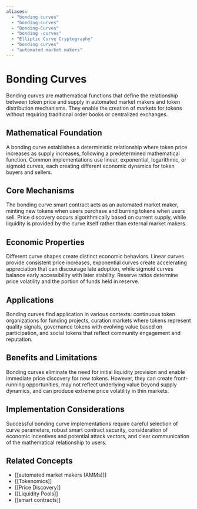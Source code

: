 ```yaml
---
aliases:
  - "bonding curves"
  - "bonding-curves"
  - "Bonding-Curves"
  - "bonding -curves"
  - "Elliptic Curve Cryptography"
  - "bonding curves"
  - "automated market makers"
---
```


# Bonding Curves

Bonding curves are mathematical functions that define the relationship between token price and supply in automated market makers and token distribution mechanisms. They enable the creation of markets for tokens without requiring traditional order books or centralized exchanges.

## Mathematical Foundation

A bonding curve establishes a deterministic relationship where token price increases as supply increases, following a predetermined mathematical function. Common implementations use linear, exponential, logarithmic, or sigmoid curves, each creating different economic dynamics for token buyers and sellers.

## Core Mechanisms

The bonding curve smart contract acts as an automated market maker, minting new tokens when users purchase and burning tokens when users sell. Price discovery occurs algorithmically based on current supply, while liquidity is provided by the curve itself rather than external market makers.

## Economic Properties

Different curve shapes create distinct economic behaviors. Linear curves provide consistent price increases, exponential curves create accelerating appreciation that can discourage late adoption, while sigmoid curves balance early accessibility with later stability. Reserve ratios determine price volatility and the portion of funds held in reserve.

## Applications

Bonding curves find application in various contexts: continuous token organizations for funding projects, curation markets where tokens represent quality signals, governance tokens with evolving value based on participation, and social tokens that reflect community engagement and reputation.

## Benefits and Limitations

Bonding curves eliminate the need for initial liquidity provision and enable immediate price discovery for new tokens. However, they can create front-running opportunities, may not reflect underlying value beyond supply dynamics, and can produce extreme price volatility in thin markets.

## Implementation Considerations

Successful bonding curve implementations require careful selection of curve parameters, robust smart contract security, consideration of economic incentives and potential attack vectors, and clear communication of the mathematical relationship to users.

## Related Concepts

- [[automated market makers (AMMs)]]
- [[Tokenomics]]
- [[Price Discovery]]
- [[Liquidity Pools]]
- [[smart contracts]]